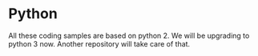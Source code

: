 # Python
All these coding samples are based on python 2. We will be upgrading to python 3 now.
Another repository will take care of that.
